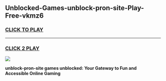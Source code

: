
## Unblocked-Games-unblock-pron-site-Play-Free-vkmz6
<h3>
<a href="https://premium76.site?title=unblock-pron-site&ref=23A">CLICK TO PLAY</a></h3>
<hr>

<h3>
<a href="https://premium76.site?title=unblock-pron-site&ref=23A">CLICK 2 PLAY</a>
  
</h3>

<a href="https://premium76.site?title=unblock-pron-site&ref=23A"><img src="https://clearcache.store/games.png"></a>


**unblock-pron-site games unblocked: Your Gateway to Fun and Accessible Online Gaming**
